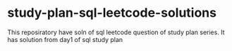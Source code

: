 # study-plan-sql-leetcode-solutions

This reposiratory have soln of sql leetcode question of study plan series.
It has solution from day1 of sql study plan
